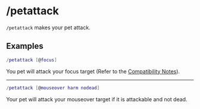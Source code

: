 # /petattack

`/petattack` makes your pet attack.

## Examples

```lua
/petattack [@focus]
```
You pet will attack your focus target (Refer to the [Compatibility Notes](/../compatibility.md)).

---

```lua
/petattack [@mouseover harm nodead]
```
Your pet will attack your mouseover target if it is attackable and not dead.